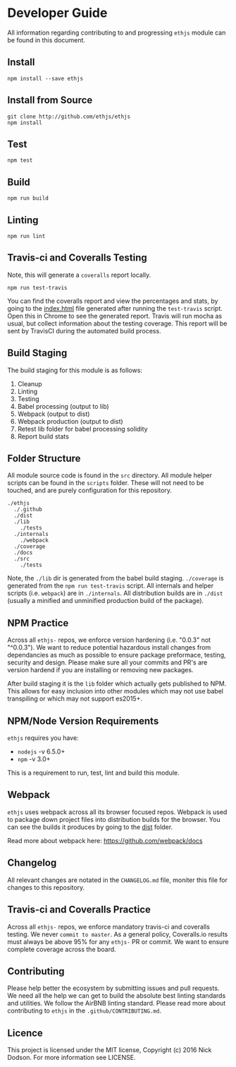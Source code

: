 # Developer Guide

All information regarding contributing to and progressing `ethjs` module can be found in this document.

## Install

```
npm install --save ethjs
```

## Install from Source

```
git clone http://github.com/ethjs/ethjs
npm install
```

## Test

```
npm test
```

## Build

```
npm run build
```

## Linting

```
npm run lint
```

## Travis-ci and Coveralls Testing

Note, this will generate a `coveralls` report locally.

```
npm run test-travis
```

You can find the coveralls report and view the percentages and stats, by going to the [index.html](coverage/lcov-report/index.html) file generated after running the `test-travis` script. Open this in Chrome to see the generated report. Travis will run mocha as usual, but collect information about the testing coverage. This report will be sent by TravisCI during the automated build process.

## Build Staging

The build staging for this module is as follows:

 1. Cleanup
 2. Linting
 3. Testing
 4. Babel processing (output to lib)
 5. Webpack (output to dist)
 6. Webpack production (output to dist)
 7. Retest lib folder for babel processing solidity
 8. Report build stats

## Folder Structure

All module source code is found in the `src` directory. All module helper scripts can be found in the `scripts` folder. These will not need to be touched, and are purely configuration for this repository.

```
./ethjs
  ./.github
  ./dist
  ./lib
    ./tests
  ./internals
    ./webpack
  ./coverage
  ./docs
  ./src
    ./tests
```

Note, the `./lib` dir is generated from the babel build staging. `./coverage` is generated from the `npm run test-travis` script. All internals and helper scripts (i.e. `webpack`) are in `./internals`. All distribution builds are in `./dist` (usually a minified and unminified production build of the package).

## NPM Practice

Across all `ethjs-` repos, we enforce version hardening (i.e. "0.0.3" not "^0.0.3"). We want to reduce potential hazardous install changes from dependancies as much as possible to ensure package preformace, testing, security and design. Please make sure all your commits and PR's are version hardend if you are installing or removing new packages.

After build staging it is the `lib` folder which actually gets published to NPM. This allows for easy inclusion into other modules which may not use babel transpiling or which may not support es2015+.

## NPM/Node Version Requirements

`ethjs` requires you have:
  - `nodejs` -v 6.5.0+
  - `npm` -v 3.0+

This is a requirement to run, test, lint and build this module.

## Webpack

`ethjs` uses webpack across all its browser focused repos. Webpack is used to package down project files into distribution builds for the browser. You can see the builds it produces by going to the [dist](dist) folder.

Read more about webpack here:
https://github.com/webpack/docs

## Changelog

All relevant changes are notated in the `CHANGELOG.md` file, moniter this file for changes to this repository.

## Travis-ci and Coveralls Practice

Across all `ethjs-` repos, we enforce mandatory travis-ci and coveralls testing. We never `commit to master`. As a general policy, Coveralls.io results must always be above 95% for any `ethjs-` PR or commit. We want to ensure complete coverage across the board.

## Contributing

Please help better the ecosystem by submitting issues and pull requests. We need all the help we can get to build the absolute best linting standards and utilities. We follow the AirBNB linting standard. Please read more about contributing to `ethjs` in the `.github/CONTRIBUTING.md`.

## Licence

This project is licensed under the MIT license, Copyright (c) 2016 Nick Dodson. For more information see LICENSE.
